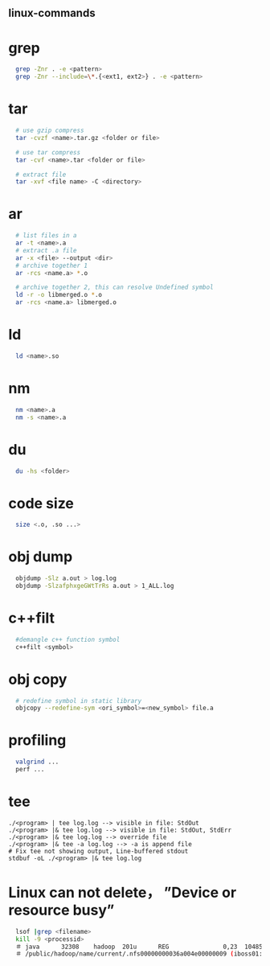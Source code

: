 ## linux-commands

# grep
```bash
  grep -Znr . -e <pattern>
  grep -Znr --include=\*.{<ext1, ext2>} . -e <pattern>
```
# tar
```bash
  # use gzip compress
  tar -cvzf <name>.tar.gz <folder or file>

  # use tar compress
  tar -cvf <name>.tar <folder or file>

  # extract file
  tar -xvf <file name> -C <directory>
```

# ar
```bash
  # list files in a
  ar -t <name>.a
  # extract .a file
  ar -x <file> --output <dir>
  # archive together 1
  ar -rcs <name.a> *.o

  # archive together 2, this can resolve Undefined symbol
  ld -r -o libmerged.o *.o
  ar -rcs <name.a> libmerged.o

```

# ld
```bash
  ld <name>.so
```

# nm
```bash
  nm <name>.a
  nm -s <name>.a
```

# du
```bash
  du -hs <folder>
```

# code size
```bash
  size <.o, .so ...>
```

# obj dump
```bash
  objdump -Slz a.out > log.log
  objdump -SlzafphxgeGWtTrRs a.out > 1_ALL.log
```

# c++filt
```bash
  #demangle c++ function symbol
  c++filt <symbol> 
```

# obj copy
```bash
  # redefine symbol in static library
  objcopy --redefine-sym <ori_symbol>=<new_symbol> file.a
```

# profiling
```bash
  valgrind ...
  perf ...
```
# tee
```base
./<program> | tee log.log --> visible in file: StdOut
./<program> |& tee log.log --> visible in file: StdOut, StdErr
./<program> |& tee log.log --> override file
./<program> |& tee -a log.log --> -a is append file
# Fix tee not showing output, Line-buffered stdout
stdbuf -oL ./<program> |& tee log.log
```

# Linux can not delete， ”Device or resource busy”
```bash
  lsof |grep <filename>
  kill -9 <processid>
  ＃ java      32308    hadoop  201u      REG               0,23  1048576 57278542
  ＃ /public/hadoop/name/current/.nfs00000000036a004e00000009 (iboss01:/public)
```
